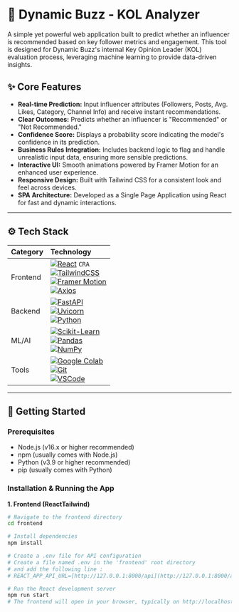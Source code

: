 # 🚀 Dynamic Buzz - KOL Analyzer

A simple yet powerful web application built to predict whether an influencer is recommended based on key follower metrics and engagement. This tool is designed for Dynamic Buzz's internal Key Opinion Leader (KOL) evaluation process, leveraging machine learning to provide data-driven insights.

## ✨ Core Features

-   **Real-time Prediction:** Input influencer attributes (Followers, Posts, Avg. Likes, Category, Channel Info) and receive instant recommendations.
-   **Clear Outcomes:** Predicts whether an influencer is "Recommended" or "Not Recommended."
-   **Confidence Score:** Displays a probability score indicating the model's confidence in its prediction.
-   **Business Rules Integration:** Includes backend logic to flag and handle unrealistic input data, ensuring more sensible predictions.
-   **Interactive UI:** Smooth animations powered by Framer Motion for an enhanced user experience.
-   **Responsive Design:** Built with Tailwind CSS for a consistent look and feel across devices.
-   **SPA Architecture:** Developed as a Single Page Application using React for fast and dynamic interactions.

---

## ⚙️ Tech Stack

| Category   | Technology                                                                                                                       |
| :--------- | :------------------------------------------------------------------------------------------------------------------------------- |
| Frontend   | [![React](https://img.shields.io/badge/-React-61DAFB?logo=react&logoColor=white&style=flat)](https://reactjs.org) `CRA` <br> [![TailwindCSS](https://img.shields.io/badge/-TailwindCSS-38B2AC?logo=tailwind-css&logoColor=white&style=flat)](https://tailwindcss.com) <br> [![Framer Motion](https://img.shields.io/badge/-Framer%20Motion-0055FF?logo=framer&logoColor=white&style=flat)](https://www.framer.com/motion/) <br> [![Axios](https://img.shields.io/badge/-Axios-5A29E4?logo=axios&logoColor=white&style=flat)](https://axios-http.com/) |
| Backend    | [![FastAPI](https://img.shields.io/badge/-FastAPI-009688?logo=fastapi&logoColor=white&style=flat)](https://fastapi.tiangolo.com) <br> [![Uvicorn](https://img.shields.io/badge/-Uvicorn-121212?logo=python&logoColor=white&style=flat)](https://www.uvicorn.org) <br> [![Python](https://img.shields.io/badge/-Python-3776AB?logo=python&logoColor=white&style=flat)](https://python.org) |
| ML/AI      | [![Scikit-Learn](https://img.shields.io/badge/-Scikit--Learn-F7931E?logo=scikit-learn&logoColor=white&style=flat)](https://scikit-learn.org) <br> [![Pandas](https://img.shields.io/badge/-Pandas-150458?logo=pandas&logoColor=white&style=flat)](https://pandas.pydata.org) <br> [![NumPy](https://img.shields.io/badge/-NumPy-013243?logo=numpy&logoColor=white&style=flat)](https://numpy.org/) |
| Tools      | [![Google Colab](https://img.shields.io/badge/-Google%20Colab-F9AB00?logo=google-colab&logoColor=white&style=flat)](https://colab.research.google.com) <br> [![Git](https://img.shields.io/badge/-Git-F05032?logo=git&logoColor=white&style=flat)](https://git-scm.com/) <br> [![VSCode](https://img.shields.io/badge/-VSCode-007ACC?logo=visual-studio-code&logoColor=white&style=flat)](https://code.visualstudio.com/) |

---

## 🔧 Getting Started

### Prerequisites

-   Node.js (v16.x or higher recommended)
-   npm (usually comes with Node.js)
-   Python (v3.9 or higher recommended)
-   pip (usually comes with Python)

### Installation & Running the App

**1. Frontend (ReactTailwind)**

```bash
# Navigate to the frontend directory
cd frontend

# Install dependencies
npm install

# Create a .env file for API configuration
# Create a file named .env in the 'frontend' root directory
# and add the following line :
# REACT_APP_API_URL=[http://127.0.0.1:8000/api](http://127.0.0.1:8000/api)

# Run the React development server
npm run start
# The frontend will open in your browser, typically on http://localhost:3000 (for CRA)
